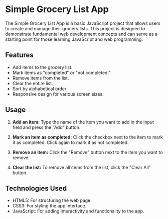 # Simple Grocery List App

The Simple Grocery List App is a basic JavaScript project that allows users to create and manage their grocery lists. This project is designed to demonstrate fundamental web development concepts and can serve as a starting point for those learning JavaScript and web programming.


## Features

- Add items to the grocery list.
- Mark items as "completed" or "not completed."
- Remove items from the list.
- Clear the entire list.
- Sort by alphabetical order
- Responsive design for various screen sizes.

## Usage

1. **Add an item:** Type the name of the item you want to add in the input field and press the "Add" button.

2. **Mark an item as completed:** Click the checkbox next to the item to mark it as completed. Click again to mark it as not completed.

3. **Remove an item:** Click the "Remove" button next to the item you want to remove.

4. **Clear the list:** To remove all items from the list, click the "Clear All" button.

## Technologies Used

- HTML5: For structuring the web page.
- CSS3: For styling the app interface.
- JavaScript: For adding interactivity and functionality to the app.
